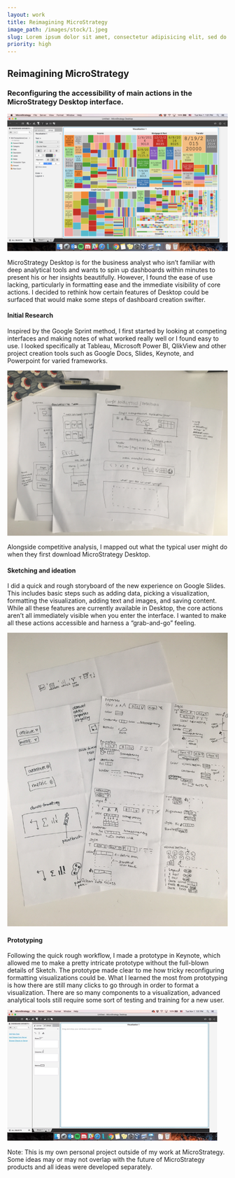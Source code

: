 ```yaml
---
layout: work
title: Reimagining MicroStrategy
image_path: /images/stock/1.jpeg
slug: Lorem ipsum dolor sit amet, consectetur adipisicing elit, sed do eiusmod tempor incididunt ut labore et dolore magna aliqua.
priority: high
---
```


<!-- https://unsplash.it/200/300 -->
## Reimagining MicroStrategy 

### Reconfiguring the accessibility of main actions in the MicroStrategy Desktop interface.

![](/images/reimaginingmstr-main.jpeg)

MicroStrategy Desktop is for the business analyst who isn’t familiar with deep analytical tools and wants to spin up dashboards within minutes to present his or her insights beautifully. However, I found the ease of use lacking, particularly in formatting ease and the immediate visibility of core actions. I decided to rethink how certain features of Desktop could be surfaced that would make some steps of dashboard creation swifter.

#### Initial Research 

Inspired by the Google Sprint method, I first started by looking at competing interfaces and making notes of what worked really well or I found easy to use. I looked specifically at Tableau, Microsoft Power BI, QlikView and other project creation tools such as Google Docs, Slides, Keynote, and Powerpoint for varied frameworks.

![](/images/reimaginemstr-notes1.JPG) 

Alongside competitive analysis, I mapped out what the typical user might do when they first download MicroStrategy Desktop.

#### Sketching and ideation 

I did a quick and rough storyboard of the new experience on Google Slides. This includes basic steps such as adding data, picking a visualization, formatting the visualization, adding text and images, and saving content. While all these features are currently available in Desktop, the core actions aren’t all immediately visible when you enter the interface. I wanted to make all these actions accessible and harness a “grab-and-go” feeling.

![](/images/reimaginemstr-notes2.JPG)

#### Prototyping

Following the quick rough workflow, I made a prototype in Keynote, which allowed me to make a pretty intricate prototype without the full-blown details of Sketch. The prototype made clear to me how tricky reconfiguring formatting visualizations could be. What I learned the most from prototyping is how there are still many clicks to go through in order to format a visualization. There are so many components to a visualization, advanced analytical tools still require some sort of testing and training for a new user.

![](/images/ReimagineDesktop.gif)

Note: This is my own personal project outside of my work at MicroStrategy. Some ideas may or may not overlap with the future of MicroStrategy products and all ideas were developed separately.